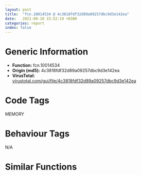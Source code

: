 ```yaml
---
layout: post
title:  "fcn.10014534 @ 4c3818fdf32d89a09257dbc9d3e142ea"
date:   2021-09-10 15:52:19 +0300
categories: report
index: false
---
```


# Generic Information
- **Function:** fcn.10014534
- **Origin (md5):** 4c3818fdf32d89a09257dbc9d3e142ea
- **VirusTotal:** [virustotal.com/gui/file/4c3818fdf32d89a09257dbc9d3e142ea][virustotal_ref]

# Code Tags
<span class="tag" id="MEMORY">MEMORY</span>


# Behaviour Tags
<span class="bhv-tag" id="na">N/A</span>

# Similar Functions
<script type="text/javascript" src="https://www.gstatic.com/charts/loader.js"></script>
<script type="text/javascript">

    google.charts.load('current', {'packages':['corechart']});
    google.charts.setOnLoadCallback(drawChart);

    function drawChart() {
    var data = new google.visualization.DataTable();
        data.addColumn('number', 'X');
        data.addColumn('number', 'Y');
        data.addColumn({type: 'string', role: 'tooltip', 'p': {'html': true}});
        data.addColumn({'type': 'string', 'role': 'style'});
        
        data.addRows([
    [-208.91749572753906, -308.30718994140625, '<b><a href="/report/fcn.10014534@4c3818fdf32d89a09257dbc9d3e142ea">fcn.10014534</a><br>@4c3818fdf32d89a09257dbc9d3e142ea</b><br>push 0x10<br>push 0x100308c8<br>call fcn.1001584c<br>mov ebx, dword[ebp+8]<br>test ebx, ebx<br>jne 0x10014555<br>push dword[ebp+0xc]<br>call fcn.10014817<br>pop ecx<br>jmp 0x10014721<br>mov esi, dword[ebp+0xc]<br>test esi, esi<br>jne 0x10014568<br>push ebx<br>call fcn.1001427a<br>pop ecx<br>jmp 0x1001471f<br>cmp dword[0x1004feb8], 3<br>jne 0x10014708<br>xor edi, edi<br>mov dword[ebp-0x1c], edi<br>cmp esi, 0xffffffe0<br>ja 0x1001470d<br>push 4<br>call fcn.1001c69e<br>pop ecx<br>mov dword[ebp-4], edi<br>push ebx<br>call fcn.1001c717<br>pop ecx<br>mov dword[ebp-0x20], eax<br>cmp eax, edi<br>je 0x1001463e<br>cmp esi, dword[0x1004fea8]<br>ja 0x100145f1<br>push esi<br>push ebx<br>push eax<br>call fcn.1001cc0c<br>add esp, 0xc<br>test eax, eax<br>je 0x100145bc<br>mov dword[ebp-0x1c], ebx<br>jmp 0x100145f1<br>push esi<br>call fcn.1001ceeb<br>pop ecx<br>mov dword[ebp-0x1c], eax<br>cmp eax, edi<br>je 0x100145f1<br>mov eax, dword[ebx-4]<br>dec eax<br>cmp eax, esi<br>jb 0x100145d4<br>mov eax, esi<br>push eax<br>push ebx<br>push dword[ebp-0x1c]<br>call fcn.100183f0<br>push ebx<br>call fcn.1001c717<br>mov dword[ebp-0x20], eax<br>push ebx<br>push eax<br>call fcn.1001c742<br>add esp, 0x18<br>cmp dword[ebp-0x1c], edi<br>jne 0x1001463e<br>cmp esi, edi<br>jne 0x10014600<br>xor esi, esi<br>inc esi<br>mov dword[ebp+0xc], esi<br>add esi, 0xf<br>and esi, 0xfffffff0<br>mov dword[ebp+0xc], esi<br>push esi<br>push edi<br>push dword[0x10036480]<br>call dword[sym.imp.KERNEL32.dll_HeapAlloc]<br>mov dword[ebp-0x1c], eax<br>cmp eax, edi<br>je 0x1001463e<br>mov eax, dword[ebx-4]<br>dec eax<br>cmp eax, esi<br>jb 0x10014628<br>mov eax, esi<br>push eax<br>push ebx<br>push dword[ebp-0x1c]<br>call fcn.100183f0<br>push ebx<br>push dword[ebp-0x20]<br>call fcn.1001c742<br>add esp, 0x14<br>mov dword[ebp-4], 0xfffffffe<br>call fcn.10014678<br>cmp dword[ebp-0x20], 0<br>jne 0x10014681<br>test esi, esi<br>jne 0x10014655<br>inc esi<br>add esi, 0xf<br>and esi, 0xfffffff0<br>mov dword[ebp+0xc], esi<br>push esi<br>push ebx<br>push 0<br>push dword[0x10036480]<br>call dword[sym.imp.KERNEL32.dll_HeapReAlloc]<br>mov edi, eax<br>jmp 0x10014684<br>mov edi, dword[ebp-0x1c]<br>test edi, edi<br>jne 0x1001474b<br>cmp dword[0x100365e0], edi<br>je 0x100146c0<br>push esi<br>call fcn.100197ff<br>pop ecx<br>test eax, eax<br>jne 0x10014575<br>call fcn.10017b9f<br>cmp dword[ebp-0x20], edi<br>jne 0x10014719<br>mov esi, eax<br>call dword[sym.imp.KERNEL32.dll_GetLastError]<br>push eax<br>call fcn.10017b64<br>pop ecx<br>mov dword[esi], eax<br>jmp 0x1001471f<br>test edi, edi<br>jne 0x1001474b<br>call fcn.10017b9f<br>cmp dword[ebp-0x20], edi<br>je 0x1001473a<br>mov dword[eax], 0xc<br>jmp 0x1001474b<br>test esi, esi<br>jne 0x100146df<br>inc esi<br>push esi<br>push ebx<br>push 0<br>push dword[0x10036480]<br>call dword[sym.imp.KERNEL32.dll_HeapReAlloc]<br>mov edi, eax<br>test edi, edi<br>jne 0x1001474b<br>cmp dword[0x100365e0], eax<br>je 0x10014731<br>push esi<br>call fcn.100197ff<br>pop ecx<br>test eax, eax<br>je 0x10014727<br>cmp esi, 0xffffffe0<br>jbe 0x100146da<br>push esi<br>call fcn.100197ff<br>pop ecx<br>call fcn.10017b9f<br>mov dword[eax], 0xc<br>xor eax, eax<br>call fcn.10015891<br>ret <br>call fcn.10017b9f<br>jmp 0x100146ad<br>test edi, edi<br>jne 0x1001474b<br>call fcn.10017b9f<br>mov esi, eax<br>call dword[sym.imp.KERNEL32.dll_GetLastError]<br>push eax<br>call fcn.10017b64<br>mov dword[esi], eax<br>pop ecx<br>mov eax, edi<br>jmp 0x10014721<br><eoc> ', 'point { fill-color: #e0440e; }'],
[-184.19863891601562, 311.52886962890625, '<b><a href="/report/fcn.00438bac@9964b63070116cfb2469e51850178af1">fcn.00438bac</a><br>@9964b63070116cfb2469e51850178af1</b><br>push 0x10<br>push 0x444dd0<br>call fcn.0042de50<br>mov ebx, dword[ebp+8]<br>test ebx, ebx<br>jne 0x438bcd<br>push dword[ebp+0xc]<br>call fcn.00429051<br>pop ecx<br>jmp 0x438d99<br>mov esi, dword[ebp+0xc]<br>test esi, esi<br>jne 0x438be0<br>push ebx<br>call fcn.0042911b<br>pop ecx<br>jmp 0x438d97<br>cmp dword[0x44a668], 3<br>jne 0x438d80<br>xor edi, edi<br>mov dword[ebp-0x1c], edi<br>cmp esi, 0xffffffe0<br>ja 0x438d85<br>push 4<br>call fcn.0042e9dd<br>pop ecx<br>mov dword[ebp-4], edi<br>push ebx<br>call fcn.00433318<br>pop ecx<br>mov dword[ebp-0x20], eax<br>cmp eax, edi<br>je 0x438cb6<br>cmp esi, dword[0x44a658]<br>ja 0x438c69<br>push esi<br>push ebx<br>push eax<br>call fcn.00433816<br>add esp, 0xc<br>test eax, eax<br>je 0x438c34<br>mov dword[ebp-0x1c], ebx<br>jmp 0x438c69<br>push esi<br>call fcn.00433af7<br>pop ecx<br>mov dword[ebp-0x1c], eax<br>cmp eax, edi<br>je 0x438c69<br>mov eax, dword[ebx-4]<br>dec eax<br>cmp eax, esi<br>jb 0x438c4c<br>mov eax, esi<br>push eax<br>push ebx<br>push dword[ebp-0x1c]<br>call fcn.0042cea0<br>push ebx<br>call fcn.00433318<br>mov dword[ebp-0x20], eax<br>push ebx<br>push eax<br>call fcn.00433348<br>add esp, 0x18<br>cmp dword[ebp-0x1c], edi<br>jne 0x438cb6<br>cmp esi, edi<br>jne 0x438c78<br>xor esi, esi<br>inc esi<br>mov dword[ebp+0xc], esi<br>add esi, 0xf<br>and esi, 0xfffffff0<br>mov dword[ebp+0xc], esi<br>push esi<br>push edi<br>push dword[0x44a2b4]<br>call dword[sym.imp.KERNEL32.dll_HeapAlloc]<br>mov dword[ebp-0x1c], eax<br>cmp eax, edi<br>je 0x438cb6<br>mov eax, dword[ebx-4]<br>dec eax<br>cmp eax, esi<br>jb 0x438ca0<br>mov eax, esi<br>push eax<br>push ebx<br>push dword[ebp-0x1c]<br>call fcn.0042cea0<br>push ebx<br>push dword[ebp-0x20]<br>call fcn.00433348<br>add esp, 0x14<br>mov dword[ebp-4], 0xfffffffe<br>call fcn.00438cf0<br>cmp dword[ebp-0x20], 0<br>jne 0x438cf9<br>test esi, esi<br>jne 0x438ccd<br>inc esi<br>add esi, 0xf<br>and esi, 0xfffffff0<br>mov dword[ebp+0xc], esi<br>push esi<br>push ebx<br>push 0<br>push dword[0x44a2b4]<br>call dword[sym.imp.KERNEL32.dll_HeapReAlloc]<br>mov edi, eax<br>jmp 0x438cfc<br>mov edi, dword[ebp-0x1c]<br>test edi, edi<br>jne 0x438dc3<br>cmp dword[0x44a2cc], edi<br>je 0x438d38<br>push esi<br>call fcn.0042da27<br>pop ecx<br>test eax, eax<br>jne 0x438bed<br>call fcn.0042c32b<br>cmp dword[ebp-0x20], edi<br>jne 0x438d91<br>mov esi, eax<br>call dword[sym.imp.KERNEL32.dll_GetLastError]<br>push eax<br>call fcn.0042c2e9<br>pop ecx<br>mov dword[esi], eax<br>jmp 0x438d97<br>test edi, edi<br>jne 0x438dc3<br>call fcn.0042c32b<br>cmp dword[ebp-0x20], edi<br>je 0x438db2<br>mov dword[eax], 0xc<br>jmp 0x438dc3<br>test esi, esi<br>jne 0x438d57<br>inc esi<br>push esi<br>push ebx<br>push 0<br>push dword[0x44a2b4]<br>call dword[sym.imp.KERNEL32.dll_HeapReAlloc]<br>mov edi, eax<br>test edi, edi<br>jne 0x438dc3<br>cmp dword[0x44a2cc], eax<br>je 0x438da9<br>push esi<br>call fcn.0042da27<br>pop ecx<br>test eax, eax<br>je 0x438d9f<br>cmp esi, 0xffffffe0<br>jbe 0x438d52<br>push esi<br>call fcn.0042da27<br>pop ecx<br>call fcn.0042c32b<br>mov dword[eax], 0xc<br>xor eax, eax<br>call fcn.0042de95<br>ret <br>call fcn.0042c32b<br>jmp 0x438d25<br>test edi, edi<br>jne 0x438dc3<br>call fcn.0042c32b<br>mov esi, eax<br>call dword[sym.imp.KERNEL32.dll_GetLastError]<br>push eax<br>call fcn.0042c2e9<br>mov dword[esi], eax<br>pop ecx<br>mov eax, edi<br>jmp 0x438d99<br><eoc> ', 'null'],
[506.07806396484375, -515.1412353515625, '<b><a href="/report/fcn.459cc08f@284c9c9722cef7520dddfe58806fd72f">fcn.459cc08f</a><br>@284c9c9722cef7520dddfe58806fd72f</b><br>push 0x10<br>push 0x45a52f78<br>call fcn.459beb3c<br>mov ebx, dword[ebp+8]<br>test ebx, ebx<br>jne 0x459cc0b0<br>push dword[ebp+0xc]<br>call fcn.459be86c<br>pop ecx<br>jmp 0x459cc27c<br>mov esi, dword[ebp+0xc]<br>test esi, esi<br>jne 0x459cc0c3<br>push ebx<br>call fcn.459be31d<br>pop ecx<br>jmp 0x459cc27a<br>cmp dword[0x45a6fa50], 3<br>jne 0x459cc263<br>xor edi, edi<br>mov dword[ebp-0x1c], edi<br>cmp esi, 0xffffffe0<br>ja 0x459cc268<br>push 4<br>call fcn.459c2e6e<br>pop ecx<br>mov dword[ebp-4], edi<br>push ebx<br>call fcn.459c2f8a<br>pop ecx<br>mov dword[ebp-0x20], eax<br>cmp eax, edi<br>je 0x459cc199<br>cmp esi, dword[0x45a6fa40]<br>ja 0x459cc14c<br>push esi<br>push ebx<br>push eax<br>call fcn.459c347f<br>add esp, 0xc<br>test eax, eax<br>je 0x459cc117<br>mov dword[ebp-0x1c], ebx<br>jmp 0x459cc14c<br>push esi<br>call fcn.459c3bb5<br>pop ecx<br>mov dword[ebp-0x1c], eax<br>cmp eax, edi<br>je 0x459cc14c<br>mov eax, dword[ebx-4]<br>dec eax<br>cmp eax, esi<br>jb 0x459cc12f<br>mov eax, esi<br>push eax<br>push ebx<br>push dword[ebp-0x1c]<br>call fcn.459bdbb0<br>push ebx<br>call fcn.459c2f8a<br>mov dword[ebp-0x20], eax<br>push ebx<br>push eax<br>call fcn.459c2fb5<br>add esp, 0x18<br>cmp dword[ebp-0x1c], edi<br>jne 0x459cc199<br>cmp esi, edi<br>jne 0x459cc15b<br>xor esi, esi<br>inc esi<br>mov dword[ebp+0xc], esi<br>add esi, 0xf<br>and esi, 0xfffffff0<br>mov dword[ebp+0xc], esi<br>push esi<br>push edi<br>push dword[0x45a6f6b4]<br>call dword[sym.imp.KERNEL32.dll_HeapAlloc]<br>mov dword[ebp-0x1c], eax<br>cmp eax, edi<br>je 0x459cc199<br>mov eax, dword[ebx-4]<br>dec eax<br>cmp eax, esi<br>jb 0x459cc183<br>mov eax, esi<br>push eax<br>push ebx<br>push dword[ebp-0x1c]<br>call fcn.459bdbb0<br>push ebx<br>push dword[ebp-0x20]<br>call fcn.459c2fb5<br>add esp, 0x14<br>mov dword[ebp-4], 0xfffffffe<br>call fcn.459cc1d3<br>cmp dword[ebp-0x20], 0<br>jne 0x459cc1dc<br>test esi, esi<br>jne 0x459cc1b0<br>inc esi<br>add esi, 0xf<br>and esi, 0xfffffff0<br>mov dword[ebp+0xc], esi<br>push esi<br>push ebx<br>push 0<br>push dword[0x45a6f6b4]<br>call dword[sym.imp.KERNEL32.dll_HeapReAlloc]<br>mov edi, eax<br>jmp 0x459cc1df<br>mov edi, dword[ebp-0x1c]<br>test edi, edi<br>jne 0x459cc2a6<br>cmp dword[0x45a6f84c], edi<br>je 0x459cc21b<br>push esi<br>call fcn.459be980<br>pop ecx<br>test eax, eax<br>jne 0x459cc0d0<br>call fcn.459c2c12<br>cmp dword[ebp-0x20], edi<br>jne 0x459cc274<br>mov esi, eax<br>call dword[sym.imp.KERNEL32.dll_GetLastError]<br>push eax<br>call main<br>pop ecx<br>mov dword[esi], eax<br>jmp 0x459cc27a<br>test edi, edi<br>jne 0x459cc2a6<br>call fcn.459c2c12<br>cmp dword[ebp-0x20], edi<br>je 0x459cc295<br>mov dword[eax], 0xc<br>jmp 0x459cc2a6<br>test esi, esi<br>jne 0x459cc23a<br>inc esi<br>push esi<br>push ebx<br>push 0<br>push dword[0x45a6f6b4]<br>call dword[sym.imp.KERNEL32.dll_HeapReAlloc]<br>mov edi, eax<br>test edi, edi<br>jne 0x459cc2a6<br>cmp dword[0x45a6f84c], eax<br>je 0x459cc28c<br>push esi<br>call fcn.459be980<br>pop ecx<br>test eax, eax<br>je 0x459cc282<br>cmp esi, 0xffffffe0<br>jbe 0x459cc235<br>push esi<br>call fcn.459be980<br>pop ecx<br>call fcn.459c2c12<br>mov dword[eax], 0xc<br>xor eax, eax<br>call fcn.459beb81<br>ret <br>call fcn.459c2c12<br>jmp 0x459cc208<br>test edi, edi<br>jne 0x459cc2a6<br>call fcn.459c2c12<br>mov esi, eax<br>call dword[sym.imp.KERNEL32.dll_GetLastError]<br>push eax<br>call main<br>mov dword[esi], eax<br>pop ecx<br>mov eax, edi<br>jmp 0x459cc27c<br><eoc> ', 'null'],
[422.80377197265625, -118.70158386230469, '<b><a href="/report/fcn.004072f9@eb7f7fa38880dd66bab8caf5987e5b1a">fcn.004072f9</a><br>@eb7f7fa38880dd66bab8caf5987e5b1a</b><br>push 0x10<br>push 0x421398<br>call fcn.00401e90<br>mov ebx, dword[ebp+8]<br>test ebx, ebx<br>jne 0x40731a<br>push dword[ebp+0xc]<br>call fcn.0040431a<br>pop ecx<br>jmp 0x4074e6<br>mov esi, dword[ebp+0xc]<br>test esi, esi<br>jne 0x40732d<br>push ebx<br>call fcn.0040454e<br>pop ecx<br>jmp 0x4074e4<br>cmp dword[0x4b27bc], 3<br>jne 0x4074cd<br>xor edi, edi<br>mov dword[ebp-0x1c], edi<br>cmp esi, 0xffffffe0<br>ja 0x4074d2<br>push 4<br>call fcn.0040498a<br>pop ecx<br>mov dword[ebp-4], edi<br>push ebx<br>call fcn.00406575<br>pop ecx<br>mov dword[ebp-0x20], eax<br>cmp eax, edi<br>je 0x407403<br>cmp esi, dword[0x4b27a8]<br>ja 0x4073b6<br>push esi<br>push ebx<br>push eax<br>call fcn.00406a73<br>add esp, 0xc<br>test eax, eax<br>je 0x407381<br>mov dword[ebp-0x1c], ebx<br>jmp 0x4073b6<br>push esi<br>call fcn.00406d54<br>pop ecx<br>mov dword[ebp-0x1c], eax<br>cmp eax, edi<br>je 0x4073b6<br>mov eax, dword[ebx-4]<br>dec eax<br>cmp eax, esi<br>jb 0x407399<br>mov eax, esi<br>push eax<br>push ebx<br>push dword[ebp-0x1c]<br>call fcn.00406210<br>push ebx<br>call fcn.00406575<br>mov dword[ebp-0x20], eax<br>push ebx<br>push eax<br>call fcn.004065a5<br>add esp, 0x18<br>cmp dword[ebp-0x1c], edi<br>jne 0x407403<br>cmp esi, edi<br>jne 0x4073c5<br>xor esi, esi<br>inc esi<br>mov dword[ebp+0xc], esi<br>add esi, 0xf<br>and esi, 0xfffffff0<br>mov dword[ebp+0xc], esi<br>push esi<br>push edi<br>push dword[0x4238dc]<br>call dword[sym.imp.KERNEL32.dll_HeapAlloc]<br>mov dword[ebp-0x1c], eax<br>cmp eax, edi<br>je 0x407403<br>mov eax, dword[ebx-4]<br>dec eax<br>cmp eax, esi<br>jb 0x4073ed<br>mov eax, esi<br>push eax<br>push ebx<br>push dword[ebp-0x1c]<br>call fcn.00406210<br>push ebx<br>push dword[ebp-0x20]<br>call fcn.004065a5<br>add esp, 0x14<br>mov dword[ebp-4], 0xfffffffe<br>call fcn.0040743d<br>cmp dword[ebp-0x20], 0<br>jne 0x407446<br>test esi, esi<br>jne 0x40741a<br>inc esi<br>add esi, 0xf<br>and esi, 0xfffffff0<br>mov dword[ebp+0xc], esi<br>push esi<br>push ebx<br>push 0<br>push dword[0x4238dc]<br>call dword[sym.imp.KERNEL32.dll_HeapReAlloc]<br>mov edi, eax<br>jmp 0x407449<br>mov edi, dword[ebp-0x1c]<br>test edi, edi<br>jne 0x407510<br>cmp dword[0x423ac8], edi<br>je 0x407485<br>push esi<br>call fcn.004043f3<br>pop ecx<br>test eax, eax<br>jne 0x40733a<br>call fcn.00401e44<br>cmp dword[ebp-0x20], edi<br>jne 0x4074de<br>mov esi, eax<br>call dword[sym.imp.KERNEL32.dll_GetLastError]<br>push eax<br>call fcn.00401e02<br>pop ecx<br>mov dword[esi], eax<br>jmp 0x4074e4<br>test edi, edi<br>jne 0x407510<br>call fcn.00401e44<br>cmp dword[ebp-0x20], edi<br>je 0x4074ff<br>mov dword[eax], 0xc<br>jmp 0x407510<br>test esi, esi<br>jne 0x4074a4<br>inc esi<br>push esi<br>push ebx<br>push 0<br>push dword[0x4238dc]<br>call dword[sym.imp.KERNEL32.dll_HeapReAlloc]<br>mov edi, eax<br>test edi, edi<br>jne 0x407510<br>cmp dword[0x423ac8], eax<br>je 0x4074f6<br>push esi<br>call fcn.004043f3<br>pop ecx<br>test eax, eax<br>je 0x4074ec<br>cmp esi, 0xffffffe0<br>jbe 0x40749f<br>push esi<br>call fcn.004043f3<br>pop ecx<br>call fcn.00401e44<br>mov dword[eax], 0xc<br>xor eax, eax<br>call fcn.00401ed5<br>ret <br>call fcn.00401e44<br>jmp 0x407472<br>test edi, edi<br>jne 0x407510<br>call fcn.00401e44<br>mov esi, eax<br>call dword[sym.imp.KERNEL32.dll_GetLastError]<br>push eax<br>call fcn.00401e02<br>mov dword[esi], eax<br>pop ecx<br>mov eax, edi<br>jmp 0x4074e6<br><eoc> ', 'null'],
[188.3682403564453, -7.777291774749756, '<b><a href="/report/fcn.0040c296@de21a548b66aa6c0b17491b6a31e14fa">fcn.0040c296</a><br>@de21a548b66aa6c0b17491b6a31e14fa</b><br>push 0x10<br>push 0x446e08<br>call fcn.0040fac8<br>mov ebx, dword[ebp+8]<br>test ebx, ebx<br>jne 0x40c2b7<br>push dword[ebp+0xc]<br>call fcn.00414240<br>pop ecx<br>jmp 0x40c483<br>mov esi, dword[ebp+0xc]<br>test esi, esi<br>jne 0x40c2ca<br>push ebx<br>call fcn.0040c0ab<br>pop ecx<br>jmp 0x40c481<br>cmp dword[0x44a55c], 3<br>jne 0x40c46a<br>xor edi, edi<br>mov dword[ebp-0x1c], edi<br>cmp esi, 0xffffffe0<br>ja 0x40c46f<br>push 4<br>call fcn.004145c0<br>pop ecx<br>mov dword[ebp-4], edi<br>push ebx<br>call fcn.004146dc<br>pop ecx<br>mov dword[ebp-0x20], eax<br>cmp eax, edi<br>je 0x40c3a0<br>cmp esi, dword[0x44a54c]<br>ja 0x40c353<br>push esi<br>push ebx<br>push eax<br>call fcn.00414bd1<br>add esp, 0xc<br>test eax, eax<br>je 0x40c31e<br>mov dword[ebp-0x1c], ebx<br>jmp 0x40c353<br>push esi<br>call fcn.00415307<br>pop ecx<br>mov dword[ebp-0x1c], eax<br>cmp eax, edi<br>je 0x40c353<br>mov eax, dword[ebx-4]<br>dec eax<br>cmp eax, esi<br>jb 0x40c336<br>mov eax, esi<br>push eax<br>push ebx<br>push dword[ebp-0x1c]<br>call fcn.0040f4b0<br>push ebx<br>call fcn.004146dc<br>mov dword[ebp-0x20], eax<br>push ebx<br>push eax<br>call fcn.00414707<br>add esp, 0x18<br>cmp dword[ebp-0x1c], edi<br>jne 0x40c3a0<br>cmp esi, edi<br>jne 0x40c362<br>xor esi, esi<br>inc esi<br>mov dword[ebp+0xc], esi<br>add esi, 0xf<br>and esi, 0xfffffff0<br>mov dword[ebp+0xc], esi<br>push esi<br>push edi<br>push dword[0x449c70]<br>call dword[sym.imp.KERNEL32.dll_HeapAlloc]<br>mov dword[ebp-0x1c], eax<br>cmp eax, edi<br>je 0x40c3a0<br>mov eax, dword[ebx-4]<br>dec eax<br>cmp eax, esi<br>jb 0x40c38a<br>mov eax, esi<br>push eax<br>push ebx<br>push dword[ebp-0x1c]<br>call fcn.0040f4b0<br>push ebx<br>push dword[ebp-0x20]<br>call fcn.00414707<br>add esp, 0x14<br>mov dword[ebp-4], 0xfffffffe<br>call fcn.0040c3da<br>cmp dword[ebp-0x20], 0<br>jne 0x40c3e3<br>test esi, esi<br>jne 0x40c3b7<br>inc esi<br>add esi, 0xf<br>and esi, 0xfffffff0<br>mov dword[ebp+0xc], esi<br>push esi<br>push ebx<br>push 0<br>push dword[0x449c70]<br>call dword[sym.imp.KERNEL32.dll_HeapReAlloc]<br>mov edi, eax<br>jmp 0x40c3e6<br>mov edi, dword[ebp-0x1c]<br>test edi, edi<br>jne 0x40c4ad<br>cmp dword[0x449dd0], edi<br>je 0x40c422<br>push esi<br>call fcn.0041563b<br>pop ecx<br>test eax, eax<br>jne 0x40c2d7<br>call fcn.00410c8f<br>cmp dword[ebp-0x20], edi<br>jne 0x40c47b<br>mov esi, eax<br>call dword[sym.imp.KERNEL32.dll_GetLastError]<br>push eax<br>call fcn.00410c54<br>pop ecx<br>mov dword[esi], eax<br>jmp 0x40c481<br>test edi, edi<br>jne 0x40c4ad<br>call fcn.00410c8f<br>cmp dword[ebp-0x20], edi<br>je 0x40c49c<br>mov dword[eax], 0xc<br>jmp 0x40c4ad<br>test esi, esi<br>jne 0x40c441<br>inc esi<br>push esi<br>push ebx<br>push 0<br>push dword[0x449c70]<br>call dword[sym.imp.KERNEL32.dll_HeapReAlloc]<br>mov edi, eax<br>test edi, edi<br>jne 0x40c4ad<br>cmp dword[0x449dd0], eax<br>je 0x40c493<br>push esi<br>call fcn.0041563b<br>pop ecx<br>test eax, eax<br>je 0x40c489<br>cmp esi, 0xffffffe0<br>jbe 0x40c43c<br>push esi<br>call fcn.0041563b<br>pop ecx<br>call fcn.00410c8f<br>mov dword[eax], 0xc<br>xor eax, eax<br>call fcn.0040fb0d<br>ret <br>call fcn.00410c8f<br>jmp 0x40c40f<br>test edi, edi<br>jne 0x40c4ad<br>call fcn.00410c8f<br>mov esi, eax<br>call dword[sym.imp.KERNEL32.dll_GetLastError]<br>push eax<br>call fcn.00410c54<br>mov dword[esi], eax<br>pop ecx<br>mov eax, edi<br>jmp 0x40c483<br><eoc> ', 'null'],
[47.66445541381836, 430.33746337890625, '<b><a href="/report/fcn.00573324@c60344b51fa39a329b92557d24ff7670">fcn.00573324</a><br>@c60344b51fa39a329b92557d24ff7670</b><br>push 0x10<br>push 0x5e9160<br>call fcn.0057a7dc<br>mov ebx, dword[ebp+8]<br>test ebx, ebx<br>jne 0x573345<br>push dword[ebp+0xc]<br>call fcn.005731f2<br>pop ecx<br>jmp 0x573511<br>mov esi, dword[ebp+0xc]<br>test esi, esi<br>jne 0x573358<br>push ebx<br>call fcn.0057250f<br>pop ecx<br>jmp 0x57350f<br>cmp dword[0x611708], 3<br>jne 0x5734f8<br>xor edi, edi<br>mov dword[ebp-0x1c], edi<br>cmp esi, 0xffffffe0<br>ja 0x5734fd<br>push 4<br>call fcn.00580c54<br>pop ecx<br>mov dword[ebp-4], edi<br>push ebx<br>call fcn.00580c87<br>pop ecx<br>mov dword[ebp-0x20], eax<br>cmp eax, edi<br>je 0x57342e<br>cmp esi, dword[0x6116f4]<br>ja 0x5733e1<br>push esi<br>push ebx<br>push eax<br>call fcn.00581185<br>add esp, 0xc<br>test eax, eax<br>je 0x5733ac<br>mov dword[ebp-0x1c], ebx<br>jmp 0x5733e1<br>push esi<br>call fcn.00581466<br>pop ecx<br>mov dword[ebp-0x1c], eax<br>cmp eax, edi<br>je 0x5733e1<br>mov eax, dword[ebx-4]<br>dec eax<br>cmp eax, esi<br>jb 0x5733c4<br>mov eax, esi<br>push eax<br>push ebx<br>push dword[ebp-0x1c]<br>call fcn.0057cd10<br>push ebx<br>call fcn.00580c87<br>mov dword[ebp-0x20], eax<br>push ebx<br>push eax<br>call fcn.00580cb7<br>add esp, 0x18<br>cmp dword[ebp-0x1c], edi<br>jne 0x57342e<br>cmp esi, edi<br>jne 0x5733f0<br>xor esi, esi<br>inc esi<br>mov dword[ebp+0xc], esi<br>add esi, 0xf<br>and esi, 0xfffffff0<br>mov dword[ebp+0xc], esi<br>push esi<br>push edi<br>push dword[0x60fd54]<br>call dword[sym.imp.KERNEL32.dll_HeapAlloc]<br>mov dword[ebp-0x1c], eax<br>cmp eax, edi<br>je 0x57342e<br>mov eax, dword[ebx-4]<br>dec eax<br>cmp eax, esi<br>jb 0x573418<br>mov eax, esi<br>push eax<br>push ebx<br>push dword[ebp-0x1c]<br>call fcn.0057cd10<br>push ebx<br>push dword[ebp-0x20]<br>call fcn.00580cb7<br>add esp, 0x14<br>mov dword[ebp-4], 0xfffffffe<br>call fcn.00573468<br>cmp dword[ebp-0x20], 0<br>jne 0x573471<br>test esi, esi<br>jne 0x573445<br>inc esi<br>add esi, 0xf<br>and esi, 0xfffffff0<br>mov dword[ebp+0xc], esi<br>push esi<br>push ebx<br>push 0<br>push dword[0x60fd54]<br>call dword[sym.imp.KERNEL32.dll_HeapReAlloc]<br>mov edi, eax<br>jmp 0x573474<br>mov edi, dword[ebp-0x1c]<br>test edi, edi<br>jne 0x57353b<br>cmp dword[0x610220], edi<br>je 0x5734b0<br>push esi<br>call fcn.005836df<br>pop ecx<br>test eax, eax<br>jne 0x573365<br>call fcn.00575c5a<br>cmp dword[ebp-0x20], edi<br>jne 0x573509<br>mov esi, eax<br>call dword[sym.imp.KERNEL32.dll_GetLastError]<br>push eax<br>call fcn.00575c18<br>pop ecx<br>mov dword[esi], eax<br>jmp 0x57350f<br>test edi, edi<br>jne 0x57353b<br>call fcn.00575c5a<br>cmp dword[ebp-0x20], edi<br>je 0x57352a<br>mov dword[eax], 0xc<br>jmp 0x57353b<br>test esi, esi<br>jne 0x5734cf<br>inc esi<br>push esi<br>push ebx<br>push 0<br>push dword[0x60fd54]<br>call dword[sym.imp.KERNEL32.dll_HeapReAlloc]<br>mov edi, eax<br>test edi, edi<br>jne 0x57353b<br>cmp dword[0x610220], eax<br>je 0x573521<br>push esi<br>call fcn.005836df<br>pop ecx<br>test eax, eax<br>je 0x573517<br>cmp esi, 0xffffffe0<br>jbe 0x5734ca<br>push esi<br>call fcn.005836df<br>pop ecx<br>call fcn.00575c5a<br>mov dword[eax], 0xc<br>xor eax, eax<br>call fcn.0057a821<br>ret <br>call fcn.00575c5a<br>jmp 0x57349d<br>test edi, edi<br>jne 0x57353b<br>call fcn.00575c5a<br>mov esi, eax<br>call dword[sym.imp.KERNEL32.dll_GetLastError]<br>push eax<br>call fcn.00575c18<br>mov dword[esi], eax<br>pop ecx<br>mov eax, edi<br>jmp 0x573511<br><eoc> ', 'null'],
[6.421799182891846, -158.65708923339844, '<b><a href="/report/fcn.00435205@7b00dd8f2abf54a73bfb09681334ff78">fcn.00435205</a><br>@7b00dd8f2abf54a73bfb09681334ff78</b><br>push 0x10<br>push 0x461d08<br>call fcn.0043968c<br>mov ebx, dword[ebp+8]<br>test ebx, ebx<br>jne 0x435226<br>push dword[ebp+0xc]<br>call fcn.00434f57<br>pop ecx<br>jmp 0x4353f2<br>mov esi, dword[ebp+0xc]<br>test esi, esi<br>jne 0x435239<br>push ebx<br>call fcn.0043501a<br>pop ecx<br>jmp 0x4353f0<br>cmp dword[0x46c694], 3<br>jne 0x4353d9<br>xor edi, edi<br>mov dword[ebp-0x1c], edi<br>cmp esi, 0xffffffe0<br>ja 0x4353de<br>push 4<br>call fcn.0043acee<br>pop ecx<br>mov dword[ebp-4], edi<br>push ebx<br>call fcn.0043ad67<br>pop ecx<br>mov dword[ebp-0x20], eax<br>cmp eax, edi<br>je 0x43530f<br>cmp esi, dword[0x46c6a0]<br>ja 0x4352c2<br>push esi<br>push ebx<br>push eax<br>call fcn.0043b25c<br>add esp, 0xc<br>test eax, eax<br>je 0x43528d<br>mov dword[ebp-0x1c], ebx<br>jmp 0x4352c2<br>push esi<br>call fcn.0043b53b<br>pop ecx<br>mov dword[ebp-0x1c], eax<br>cmp eax, edi<br>je 0x4352c2<br>mov eax, dword[ebx-4]<br>dec eax<br>cmp eax, esi<br>jb 0x4352a5<br>mov eax, esi<br>push eax<br>push ebx<br>push dword[ebp-0x1c]<br>call fcn.0043bae0<br>push ebx<br>call fcn.0043ad67<br>mov dword[ebp-0x20], eax<br>push ebx<br>push eax<br>call fcn.0043ad92<br>add esp, 0x18<br>cmp dword[ebp-0x1c], edi<br>jne 0x43530f<br>cmp esi, edi<br>jne 0x4352d1<br>xor esi, esi<br>inc esi<br>mov dword[ebp+0xc], esi<br>add esi, 0xf<br>and esi, 0xfffffff0<br>mov dword[ebp+0xc], esi<br>push esi<br>push edi<br>push dword[0x46aa8c]<br>call dword[sym.imp.KERNEL32.dll_HeapAlloc]<br>mov dword[ebp-0x1c], eax<br>cmp eax, edi<br>je 0x43530f<br>mov eax, dword[ebx-4]<br>dec eax<br>cmp eax, esi<br>jb 0x4352f9<br>mov eax, esi<br>push eax<br>push ebx<br>push dword[ebp-0x1c]<br>call fcn.0043bae0<br>push ebx<br>push dword[ebp-0x20]<br>call fcn.0043ad92<br>add esp, 0x14<br>mov dword[ebp-4], 0xfffffffe<br>call fcn.00435349<br>cmp dword[ebp-0x20], 0<br>jne 0x435352<br>test esi, esi<br>jne 0x435326<br>inc esi<br>add esi, 0xf<br>and esi, 0xfffffff0<br>mov dword[ebp+0xc], esi<br>push esi<br>push ebx<br>push 0<br>push dword[0x46aa8c]<br>call dword[sym.imp.KERNEL32.dll_HeapReAlloc]<br>mov edi, eax<br>jmp 0x435355<br>mov edi, dword[ebp-0x1c]<br>test edi, edi<br>jne 0x43541c<br>cmp dword[0x46ada8], edi<br>je 0x435391<br>push esi<br>call fcn.0043bab6<br>pop ecx<br>test eax, eax<br>jne 0x435246<br>call fcn.00439356<br>cmp dword[ebp-0x20], edi<br>jne 0x4353ea<br>mov esi, eax<br>call dword[sym.imp.KERNEL32.dll_GetLastError]<br>push eax<br>call fcn.0043931b<br>pop ecx<br>mov dword[esi], eax<br>jmp 0x4353f0<br>test edi, edi<br>jne 0x43541c<br>call fcn.00439356<br>cmp dword[ebp-0x20], edi<br>je 0x43540b<br>mov dword[eax], 0xc<br>jmp 0x43541c<br>test esi, esi<br>jne 0x4353b0<br>inc esi<br>push esi<br>push ebx<br>push 0<br>push dword[0x46aa8c]<br>call dword[sym.imp.KERNEL32.dll_HeapReAlloc]<br>mov edi, eax<br>test edi, edi<br>jne 0x43541c<br>cmp dword[0x46ada8], eax<br>je 0x435402<br>push esi<br>call fcn.0043bab6<br>pop ecx<br>test eax, eax<br>je 0x4353f8<br>cmp esi, 0xffffffe0<br>jbe 0x4353ab<br>push esi<br>call fcn.0043bab6<br>pop ecx<br>call fcn.00439356<br>mov dword[eax], 0xc<br>xor eax, eax<br>call fcn.004396d1<br>ret <br>call fcn.00439356<br>jmp 0x43537e<br>test edi, edi<br>jne 0x43541c<br>call fcn.00439356<br>mov esi, eax<br>call dword[sym.imp.KERNEL32.dll_GetLastError]<br>push eax<br>call fcn.0043931b<br>mov dword[esi], eax<br>pop ecx<br>mov eax, edi<br>jmp 0x4353f2<br><eoc> ', 'null'],
[-403.0917053222656, -135.42193603515625, '<b><a href="/report/fcn.0047a0d9@289859175c221b107317af7727d26c17">fcn.0047a0d9</a><br>@289859175c221b107317af7727d26c17</b><br>push 0x10<br>push 0x4b4410<br>call fcn.0047e1f4<br>mov ebx, dword[ebp+8]<br>test ebx, ebx<br>jne 0x47a0fa<br>push dword[ebp+0xc]<br>call fcn.004778d0<br>pop ecx<br>jmp 0x47a2c6<br>mov esi, dword[ebp+0xc]<br>test esi, esi<br>jne 0x47a10d<br>push ebx<br>call fcn.0047799a<br>pop ecx<br>jmp 0x47a2c4<br>cmp dword[0x4d2d94], 3<br>jne 0x47a2ad<br>xor edi, edi<br>mov dword[ebp-0x1c], edi<br>cmp esi, 0xffffffe0<br>ja 0x47a2b2<br>push 4<br>call fcn.00483825<br>pop ecx<br>mov dword[ebp-4], edi<br>push ebx<br>call fcn.00483deb<br>pop ecx<br>mov dword[ebp-0x20], eax<br>cmp eax, edi<br>je 0x47a1e3<br>cmp esi, dword[0x4d2d7c]<br>ja 0x47a196<br>push esi<br>push ebx<br>push eax<br>call fcn.004842e9<br>add esp, 0xc<br>test eax, eax<br>je 0x47a161<br>mov dword[ebp-0x1c], ebx<br>jmp 0x47a196<br>push esi<br>call fcn.004845ca<br>pop ecx<br>mov dword[ebp-0x1c], eax<br>cmp eax, edi<br>je 0x47a196<br>mov eax, dword[ebx-4]<br>dec eax<br>cmp eax, esi<br>jb 0x47a179<br>mov eax, esi<br>push eax<br>push ebx<br>push dword[ebp-0x1c]<br>call fcn.00479600<br>push ebx<br>call fcn.00483deb<br>mov dword[ebp-0x20], eax<br>push ebx<br>push eax<br>call fcn.00483e1b<br>add esp, 0x18<br>cmp dword[ebp-0x1c], edi<br>jne 0x47a1e3<br>cmp esi, edi<br>jne 0x47a1a5<br>xor esi, esi<br>inc esi<br>mov dword[ebp+0xc], esi<br>add esi, 0xf<br>and esi, 0xfffffff0<br>mov dword[ebp+0xc], esi<br>push esi<br>push edi<br>push dword[0x4d2864]<br>call dword[sym.imp.KERNEL32.dll_HeapAlloc]<br>mov dword[ebp-0x1c], eax<br>cmp eax, edi<br>je 0x47a1e3<br>mov eax, dword[ebx-4]<br>dec eax<br>cmp eax, esi<br>jb 0x47a1cd<br>mov eax, esi<br>push eax<br>push ebx<br>push dword[ebp-0x1c]<br>call fcn.00479600<br>push ebx<br>push dword[ebp-0x20]<br>call fcn.00483e1b<br>add esp, 0x14<br>mov dword[ebp-4], 0xfffffffe<br>call fcn.0047a21d<br>cmp dword[ebp-0x20], 0<br>jne 0x47a226<br>test esi, esi<br>jne 0x47a1fa<br>inc esi<br>add esi, 0xf<br>and esi, 0xfffffff0<br>mov dword[ebp+0xc], esi<br>push esi<br>push ebx<br>push 0<br>push dword[0x4d2864]<br>call dword[sym.imp.KERNEL32.dll_HeapReAlloc]<br>mov edi, eax<br>jmp 0x47a229<br>mov edi, dword[ebp-0x1c]<br>test edi, edi<br>jne 0x47a2f0<br>cmp dword[0x4d2a2c], edi<br>je 0x47a265<br>push esi<br>call fcn.0047dffd<br>pop ecx<br>test eax, eax<br>jne 0x47a11a<br>call fcn.0047beaf<br>cmp dword[ebp-0x20], edi<br>jne 0x47a2be<br>mov esi, eax<br>call dword[sym.imp.KERNEL32.dll_GetLastError]<br>push eax<br>call fcn.0047be6d<br>pop ecx<br>mov dword[esi], eax<br>jmp 0x47a2c4<br>test edi, edi<br>jne 0x47a2f0<br>call fcn.0047beaf<br>cmp dword[ebp-0x20], edi<br>je 0x47a2df<br>mov dword[eax], 0xc<br>jmp 0x47a2f0<br>test esi, esi<br>jne 0x47a284<br>inc esi<br>push esi<br>push ebx<br>push 0<br>push dword[0x4d2864]<br>call dword[sym.imp.KERNEL32.dll_HeapReAlloc]<br>mov edi, eax<br>test edi, edi<br>jne 0x47a2f0<br>cmp dword[0x4d2a2c], eax<br>je 0x47a2d6<br>push esi<br>call fcn.0047dffd<br>pop ecx<br>test eax, eax<br>je 0x47a2cc<br>cmp esi, 0xffffffe0<br>jbe 0x47a27f<br>push esi<br>call fcn.0047dffd<br>pop ecx<br>call fcn.0047beaf<br>mov dword[eax], 0xc<br>xor eax, eax<br>call fcn.0047e239<br>ret <br>call fcn.0047beaf<br>jmp 0x47a252<br>test edi, edi<br>jne 0x47a2f0<br>call fcn.0047beaf<br>mov esi, eax<br>call dword[sym.imp.KERNEL32.dll_GetLastError]<br>push eax<br>call fcn.0047be6d<br>mov dword[esi], eax<br>pop ecx<br>mov eax, edi<br>jmp 0x47a2c6<br><eoc> ', 'null'],
[222.59471130371094, -280.14410400390625, '<b><a href="/report/fcn.0041bd94@6c5b0418e4a4c57d99cda47d2717045d">fcn.0041bd94</a><br>@6c5b0418e4a4c57d99cda47d2717045d</b><br>push 0x10<br>push 0x435720<br>call fcn.004107bc<br>mov ebx, dword[ebp+8]<br>test ebx, ebx<br>jne 0x41bdb5<br>push dword[ebp+0xc]<br>call fcn.00409374<br>pop ecx<br>jmp 0x41bf81<br>mov esi, dword[ebp+0xc]<br>test esi, esi<br>jne 0x41bdc8<br>push ebx<br>call fcn.00409437<br>pop ecx<br>jmp 0x41bf7f<br>cmp dword[0x439d80], 3<br>jne 0x41bf68<br>xor edi, edi<br>mov dword[ebp-0x1c], edi<br>cmp esi, 0xffffffe0<br>ja 0x41bf6d<br>push 4<br>call fcn.00412be9<br>pop ecx<br>mov dword[ebp-4], edi<br>push ebx<br>call fcn.00412c62<br>pop ecx<br>mov dword[ebp-0x20], eax<br>cmp eax, edi<br>je 0x41be9e<br>cmp esi, dword[0x439d8c]<br>ja 0x41be51<br>push esi<br>push ebx<br>push eax<br>call fcn.00413157<br>add esp, 0xc<br>test eax, eax<br>je 0x41be1c<br>mov dword[ebp-0x1c], ebx<br>jmp 0x41be51<br>push esi<br>call fcn.00413436<br>pop ecx<br>mov dword[ebp-0x1c], eax<br>cmp eax, edi<br>je 0x41be51<br>mov eax, dword[ebx-4]<br>dec eax<br>cmp eax, esi<br>jb 0x41be34<br>mov eax, esi<br>push eax<br>push ebx<br>push dword[ebp-0x1c]<br>call fcn.0040c290<br>push ebx<br>call fcn.00412c62<br>mov dword[ebp-0x20], eax<br>push ebx<br>push eax<br>call fcn.00412c8d<br>add esp, 0x18<br>cmp dword[ebp-0x1c], edi<br>jne 0x41be9e<br>cmp esi, edi<br>jne 0x41be60<br>xor esi, esi<br>inc esi<br>mov dword[ebp+0xc], esi<br>add esi, 0xf<br>and esi, 0xfffffff0<br>mov dword[ebp+0xc], esi<br>push esi<br>push edi<br>push dword[0x4395bc]<br>call dword[sym.imp.KERNEL32.dll_HeapAlloc]<br>mov dword[ebp-0x1c], eax<br>cmp eax, edi<br>je 0x41be9e<br>mov eax, dword[ebx-4]<br>dec eax<br>cmp eax, esi<br>jb 0x41be88<br>mov eax, esi<br>push eax<br>push ebx<br>push dword[ebp-0x1c]<br>call fcn.0040c290<br>push ebx<br>push dword[ebp-0x20]<br>call fcn.00412c8d<br>add esp, 0x14<br>mov dword[ebp-4], 0xfffffffe<br>call fcn.0041bed8<br>cmp dword[ebp-0x20], 0<br>jne 0x41bee1<br>test esi, esi<br>jne 0x41beb5<br>inc esi<br>add esi, 0xf<br>and esi, 0xfffffff0<br>mov dword[ebp+0xc], esi<br>push esi<br>push ebx<br>push 0<br>push dword[0x4395bc]<br>call dword[sym.imp.KERNEL32.dll_HeapReAlloc]<br>mov edi, eax<br>jmp 0x41bee4<br>mov edi, dword[ebp-0x1c]<br>test edi, edi<br>jne 0x41bfab<br>cmp dword[0x4398d4], edi<br>je 0x41bf20<br>push esi<br>call fcn.0040e484<br>pop ecx<br>test eax, eax<br>jne 0x41bdd5<br>call fcn.0040dff7<br>cmp dword[ebp-0x20], edi<br>jne 0x41bf79<br>mov esi, eax<br>call dword[sym.imp.KERNEL32.dll_GetLastError]<br>push eax<br>call fcn.0040dfbc<br>pop ecx<br>mov dword[esi], eax<br>jmp 0x41bf7f<br>test edi, edi<br>jne 0x41bfab<br>call fcn.0040dff7<br>cmp dword[ebp-0x20], edi<br>je 0x41bf9a<br>mov dword[eax], 0xc<br>jmp 0x41bfab<br>test esi, esi<br>jne 0x41bf3f<br>inc esi<br>push esi<br>push ebx<br>push 0<br>push dword[0x4395bc]<br>call dword[sym.imp.KERNEL32.dll_HeapReAlloc]<br>mov edi, eax<br>test edi, edi<br>jne 0x41bfab<br>cmp dword[0x4398d4], eax<br>je 0x41bf91<br>push esi<br>call fcn.0040e484<br>pop ecx<br>test eax, eax<br>je 0x41bf87<br>cmp esi, 0xffffffe0<br>jbe 0x41bf3a<br>push esi<br>call fcn.0040e484<br>pop ecx<br>call fcn.0040dff7<br>mov dword[eax], 0xc<br>xor eax, eax<br>call fcn.00410801<br>ret <br>call fcn.0040dff7<br>jmp 0x41bf0d<br>test edi, edi<br>jne 0x41bfab<br>call fcn.0040dff7<br>mov esi, eax<br>call dword[sym.imp.KERNEL32.dll_GetLastError]<br>push eax<br>call fcn.0040dfbc<br>mov dword[esi], eax<br>pop ecx<br>mov eax, edi<br>jmp 0x41bf81<br><eoc> ', 'null'],
[-372.7158203125, 142.30032348632812, '<b><a href="/report/fcn.10026e04@481b545f5c18f2fce1caac67ddc419e8">fcn.10026e04</a><br>@481b545f5c18f2fce1caac67ddc419e8</b><br>push 0x10<br>push 0x1005d450<br>call fcn.100266b4<br>mov ebx, dword[ebp+8]<br>test ebx, ebx<br>jne 0x10026e25<br>push dword[ebp+0xc]<br>call fcn.100222df<br>pop ecx<br>jmp 0x10026ff1<br>mov esi, dword[ebp+0xc]<br>test esi, esi<br>jne 0x10026e38<br>push ebx<br>call fcn.100223a2<br>pop ecx<br>jmp 0x10026fef<br>cmp dword[0x100670d0], 3<br>jne 0x10026fd8<br>xor edi, edi<br>mov dword[ebp-0x1c], edi<br>cmp esi, 0xffffffe0<br>ja 0x10026fdd<br>push 4<br>call fcn.10029565<br>pop ecx<br>mov dword[ebp-4], edi<br>push ebx<br>call fcn.10029681<br>pop ecx<br>mov dword[ebp-0x20], eax<br>cmp eax, edi<br>je 0x10026f0e<br>cmp esi, dword[0x100670c0]<br>ja 0x10026ec1<br>push esi<br>push ebx<br>push eax<br>call fcn.10029b76<br>add esp, 0xc<br>test eax, eax<br>je 0x10026e8c<br>mov dword[ebp-0x1c], ebx<br>jmp 0x10026ec1<br>push esi<br>call fcn.1002a2ac<br>pop ecx<br>mov dword[ebp-0x1c], eax<br>cmp eax, edi<br>je 0x10026ec1<br>mov eax, dword[ebx-4]<br>dec eax<br>cmp eax, esi<br>jb 0x10026ea4<br>mov eax, esi<br>push eax<br>push ebx<br>push dword[ebp-0x1c]<br>call fcn.1002ec00<br>push ebx<br>call fcn.10029681<br>mov dword[ebp-0x20], eax<br>push ebx<br>push eax<br>call fcn.100296ac<br>add esp, 0x18<br>cmp dword[ebp-0x1c], edi<br>jne 0x10026f0e<br>cmp esi, edi<br>jne 0x10026ed0<br>xor esi, esi<br>inc esi<br>mov dword[ebp+0xc], esi<br>add esi, 0xf<br>and esi, 0xfffffff0<br>mov dword[ebp+0xc], esi<br>push esi<br>push edi<br>push dword[0x100656dc]<br>call dword[sym.imp.KERNEL32.dll_HeapAlloc]<br>mov dword[ebp-0x1c], eax<br>cmp eax, edi<br>je 0x10026f0e<br>mov eax, dword[ebx-4]<br>dec eax<br>cmp eax, esi<br>jb 0x10026ef8<br>mov eax, esi<br>push eax<br>push ebx<br>push dword[ebp-0x1c]<br>call fcn.1002ec00<br>push ebx<br>push dword[ebp-0x20]<br>call fcn.100296ac<br>add esp, 0x14<br>mov dword[ebp-4], 0xfffffffe<br>call fcn.10026f48<br>cmp dword[ebp-0x20], 0<br>jne 0x10026f51<br>test esi, esi<br>jne 0x10026f25<br>inc esi<br>add esi, 0xf<br>and esi, 0xfffffff0<br>mov dword[ebp+0xc], esi<br>push esi<br>push ebx<br>push 0<br>push dword[0x100656dc]<br>call dword[sym.imp.KERNEL32.dll_HeapReAlloc]<br>mov edi, eax<br>jmp 0x10026f54<br>mov edi, dword[ebp-0x1c]<br>test edi, edi<br>jne 0x1002701b<br>cmp dword[0x10065b50], edi<br>je 0x10026f90<br>push esi<br>call fcn.1002a7d9<br>pop ecx<br>test eax, eax<br>jne 0x10026e45<br>call fcn.100235eb<br>cmp dword[ebp-0x20], edi<br>jne 0x10026fe9<br>mov esi, eax<br>call dword[sym.imp.KERNEL32.dll_GetLastError]<br>push eax<br>call fcn.100235b0<br>pop ecx<br>mov dword[esi], eax<br>jmp 0x10026fef<br>test edi, edi<br>jne 0x1002701b<br>call fcn.100235eb<br>cmp dword[ebp-0x20], edi<br>je 0x1002700a<br>mov dword[eax], 0xc<br>jmp 0x1002701b<br>test esi, esi<br>jne 0x10026faf<br>inc esi<br>push esi<br>push ebx<br>push 0<br>push dword[0x100656dc]<br>call dword[sym.imp.KERNEL32.dll_HeapReAlloc]<br>mov edi, eax<br>test edi, edi<br>jne 0x1002701b<br>cmp dword[0x10065b50], eax<br>je 0x10027001<br>push esi<br>call fcn.1002a7d9<br>pop ecx<br>test eax, eax<br>je 0x10026ff7<br>cmp esi, 0xffffffe0<br>jbe 0x10026faa<br>push esi<br>call fcn.1002a7d9<br>pop ecx<br>call fcn.100235eb<br>mov dword[eax], 0xc<br>xor eax, eax<br>call fcn.100266f9<br>ret <br>call fcn.100235eb<br>jmp 0x10026f7d<br>test edi, edi<br>jne 0x1002701b<br>call fcn.100235eb<br>mov esi, eax<br>call dword[sym.imp.KERNEL32.dll_GetLastError]<br>push eax<br>call fcn.100235b0<br>mov dword[esi], eax<br>pop ecx<br>mov eax, edi<br>jmp 0x10026ff1<br><eoc> ', 'null'],
[433.8695983886719, 147.05068969726562, '<b><a href="/report/fcn.00407fa9@e38ba004520fa1a86a35b63e8d5843ef">fcn.00407fa9</a><br>@e38ba004520fa1a86a35b63e8d5843ef</b><br>push 0x10<br>push 0x40b758<br>call fcn.004037c4<br>mov ebx, dword[ebp+8]<br>test ebx, ebx<br>jne 0x407fca<br>push dword[ebp+0xc]<br>call fcn.00407dc8<br>pop ecx<br>jmp 0x408196<br>mov esi, dword[ebp+0xc]<br>test esi, esi<br>jne 0x407fdd<br>push ebx<br>call fcn.00404e6f<br>pop ecx<br>jmp 0x408194<br>cmp dword[0x40ea0c], 3<br>jne 0x40817d<br>xor edi, edi<br>mov dword[ebp-0x1c], edi<br>cmp esi, 0xffffffe0<br>ja 0x408182<br>push 4<br>call fcn.004054f0<br>pop ecx<br>mov dword[ebp-4], edi<br>push ebx<br>call fcn.0040622d<br>pop ecx<br>mov dword[ebp-0x20], eax<br>cmp eax, edi<br>je 0x4080b3<br>cmp esi, dword[0x40d9e4]<br>ja 0x408066<br>push esi<br>push ebx<br>push eax<br>call fcn.00406722<br>add esp, 0xc<br>test eax, eax<br>je 0x408031<br>mov dword[ebp-0x1c], ebx<br>jmp 0x408066<br>push esi<br>call fcn.00406a01<br>pop ecx<br>mov dword[ebp-0x1c], eax<br>cmp eax, edi<br>je 0x408066<br>mov eax, dword[ebx-4]<br>dec eax<br>cmp eax, esi<br>jb 0x408049<br>mov eax, esi<br>push eax<br>push ebx<br>push dword[ebp-0x1c]<br>call fcn.00405e80<br>push ebx<br>call fcn.0040622d<br>mov dword[ebp-0x20], eax<br>push ebx<br>push eax<br>call fcn.00406258<br>add esp, 0x18<br>cmp dword[ebp-0x1c], edi<br>jne 0x4080b3<br>cmp esi, edi<br>jne 0x408075<br>xor esi, esi<br>inc esi<br>mov dword[ebp+0xc], esi<br>add esi, 0xf<br>and esi, 0xfffffff0<br>mov dword[ebp+0xc], esi<br>push esi<br>push edi<br>push dword[0x40d714]<br>call dword[sym.imp.KERNEL32.dll_HeapAlloc]<br>mov dword[ebp-0x1c], eax<br>cmp eax, edi<br>je 0x4080b3<br>mov eax, dword[ebx-4]<br>dec eax<br>cmp eax, esi<br>jb 0x40809d<br>mov eax, esi<br>push eax<br>push ebx<br>push dword[ebp-0x1c]<br>call fcn.00405e80<br>push ebx<br>push dword[ebp-0x20]<br>call fcn.00406258<br>add esp, 0x14<br>mov dword[ebp-4], 0xfffffffe<br>call fcn.004080ed<br>cmp dword[ebp-0x20], 0<br>jne 0x4080f6<br>test esi, esi<br>jne 0x4080ca<br>inc esi<br>add esi, 0xf<br>and esi, 0xfffffff0<br>mov dword[ebp+0xc], esi<br>push esi<br>push ebx<br>push 0<br>push dword[0x40d714]<br>call dword[sym.imp.KERNEL32.dll_HeapReAlloc]<br>mov edi, eax<br>jmp 0x4080f9<br>mov edi, dword[ebp-0x1c]<br>test edi, edi<br>jne 0x4081c0<br>cmp dword[0x40d9d0], edi<br>je 0x408135<br>push esi<br>call fcn.00405a7f<br>pop ecx<br>test eax, eax<br>jne 0x407fea<br>call fcn.004023fe<br>cmp dword[ebp-0x20], edi<br>jne 0x40818e<br>mov esi, eax<br>call dword[sym.imp.KERNEL32.dll_GetLastError]<br>push eax<br>call fcn.004023c3<br>pop ecx<br>mov dword[esi], eax<br>jmp 0x408194<br>test edi, edi<br>jne 0x4081c0<br>call fcn.004023fe<br>cmp dword[ebp-0x20], edi<br>je 0x4081af<br>mov dword[eax], 0xc<br>jmp 0x4081c0<br>test esi, esi<br>jne 0x408154<br>inc esi<br>push esi<br>push ebx<br>push 0<br>push dword[0x40d714]<br>call dword[sym.imp.KERNEL32.dll_HeapReAlloc]<br>mov edi, eax<br>test edi, edi<br>jne 0x4081c0<br>cmp dword[0x40d9d0], eax<br>je 0x4081a6<br>push esi<br>call fcn.00405a7f<br>pop ecx<br>test eax, eax<br>je 0x40819c<br>cmp esi, 0xffffffe0<br>jbe 0x40814f<br>push esi<br>call fcn.00405a7f<br>pop ecx<br>call fcn.004023fe<br>mov dword[eax], 0xc<br>xor eax, eax<br>call fcn.00403809<br>ret <br>call fcn.004023fe<br>jmp 0x408122<br>test edi, edi<br>jne 0x4081c0<br>call fcn.004023fe<br>mov esi, eax<br>call dword[sym.imp.KERNEL32.dll_GetLastError]<br>push eax<br>call fcn.004023c3<br>mov dword[esi], eax<br>pop ecx<br>mov eax, edi<br>jmp 0x408196<br><eoc> ', 'null'],
[216.25830078125, 252.20361328125, '<b><a href="/report/fcn.0043deb1@46f6c2adf1fd4d1453ed312ca79dd9bf">fcn.0043deb1</a><br>@46f6c2adf1fd4d1453ed312ca79dd9bf</b><br>push 0x10<br>push 0x446ff8<br>call fcn.00438260<br>mov ebx, dword[ebp+8]<br>test ebx, ebx<br>jne 0x43ded2<br>push dword[ebp+0xc]<br>call fcn.0043dc91<br>pop ecx<br>jmp 0x43e09e<br>mov esi, dword[ebp+0xc]<br>test esi, esi<br>jne 0x43dee5<br>push ebx<br>call fcn.0043a29e<br>pop ecx<br>jmp 0x43e09c<br>cmp dword[0x44a184], 3<br>jne 0x43e085<br>xor edi, edi<br>mov dword[ebp-0x1c], edi<br>cmp esi, 0xffffffe0<br>ja 0x43e08a<br>push 4<br>call fcn.004386b0<br>pop ecx<br>mov dword[ebp-4], edi<br>push ebx<br>call fcn.0043ba4d<br>pop ecx<br>mov dword[ebp-0x20], eax<br>cmp eax, edi<br>je 0x43dfbb<br>cmp esi, dword[0x44a164]<br>ja 0x43df6e<br>push esi<br>push ebx<br>push eax<br>call fcn.0043bf42<br>add esp, 0xc<br>test eax, eax<br>je 0x43df39<br>mov dword[ebp-0x1c], ebx<br>jmp 0x43df6e<br>push esi<br>call fcn.0043c678<br>pop ecx<br>mov dword[ebp-0x1c], eax<br>cmp eax, edi<br>je 0x43df6e<br>mov eax, dword[ebx-4]<br>dec eax<br>cmp eax, esi<br>jb 0x43df51<br>mov eax, esi<br>push eax<br>push ebx<br>push dword[ebp-0x1c]<br>call fcn.0043a4a0<br>push ebx<br>call fcn.0043ba4d<br>mov dword[ebp-0x20], eax<br>push ebx<br>push eax<br>call fcn.0043ba78<br>add esp, 0x18<br>cmp dword[ebp-0x1c], edi<br>jne 0x43dfbb<br>cmp esi, edi<br>jne 0x43df7d<br>xor esi, esi<br>inc esi<br>mov dword[ebp+0xc], esi<br>add esi, 0xf<br>and esi, 0xfffffff0<br>mov dword[ebp+0xc], esi<br>push esi<br>push edi<br>push dword[0x449e94]<br>call dword[sym.imp.KERNEL32.dll_HeapAlloc]<br>mov dword[ebp-0x1c], eax<br>cmp eax, edi<br>je 0x43dfbb<br>mov eax, dword[ebx-4]<br>dec eax<br>cmp eax, esi<br>jb 0x43dfa5<br>mov eax, esi<br>push eax<br>push ebx<br>push dword[ebp-0x1c]<br>call fcn.0043a4a0<br>push ebx<br>push dword[ebp-0x20]<br>call fcn.0043ba78<br>add esp, 0x14<br>mov dword[ebp-4], 0xfffffffe<br>call fcn.0043dff5<br>cmp dword[ebp-0x20], 0<br>jne 0x43dffe<br>test esi, esi<br>jne 0x43dfd2<br>inc esi<br>add esi, 0xf<br>and esi, 0xfffffff0<br>mov dword[ebp+0xc], esi<br>push esi<br>push ebx<br>push 0<br>push dword[0x449e94]<br>call dword[sym.imp.KERNEL32.dll_HeapReAlloc]<br>mov edi, eax<br>jmp 0x43e001<br>mov edi, dword[ebp-0x1c]<br>test edi, edi<br>jne 0x43e0c8<br>cmp dword[0x44a08c], edi<br>je 0x43e03d<br>push esi<br>call fcn.004394b8<br>pop ecx<br>test eax, eax<br>jne 0x43def2<br>call fcn.00438897<br>cmp dword[ebp-0x20], edi<br>jne 0x43e096<br>mov esi, eax<br>call dword[sym.imp.KERNEL32.dll_GetLastError]<br>push eax<br>call fcn.0043885c<br>pop ecx<br>mov dword[esi], eax<br>jmp 0x43e09c<br>test edi, edi<br>jne 0x43e0c8<br>call fcn.00438897<br>cmp dword[ebp-0x20], edi<br>je 0x43e0b7<br>mov dword[eax], 0xc<br>jmp 0x43e0c8<br>test esi, esi<br>jne 0x43e05c<br>inc esi<br>push esi<br>push ebx<br>push 0<br>push dword[0x449e94]<br>call dword[sym.imp.KERNEL32.dll_HeapReAlloc]<br>mov edi, eax<br>test edi, edi<br>jne 0x43e0c8<br>cmp dword[0x44a08c], eax<br>je 0x43e0ae<br>push esi<br>call fcn.004394b8<br>pop ecx<br>test eax, eax<br>je 0x43e0a4<br>cmp esi, 0xffffffe0<br>jbe 0x43e057<br>push esi<br>call fcn.004394b8<br>pop ecx<br>call fcn.00438897<br>mov dword[eax], 0xc<br>xor eax, eax<br>call fcn.004382a5<br>ret <br>call fcn.00438897<br>jmp 0x43e02a<br>test edi, edi<br>jne 0x43e0c8<br>call fcn.00438897<br>mov esi, eax<br>call dword[sym.imp.KERNEL32.dll_GetLastError]<br>push eax<br>call fcn.0043885c<br>mov dword[esi], eax<br>pop ecx<br>mov eax, edi<br>jmp 0x43e09e<br><eoc> ', 'null'],
[-3.176513671875, 134.18101501464844, '<b><a href="/report/fcn.10004e9c@dc3e2cdf680078d293de3e2d92ba613c">fcn.10004e9c</a><br>@dc3e2cdf680078d293de3e2d92ba613c</b><br>push 0x10<br>push 0x1000ce88<br>call fcn.10002f24<br>mov ebx, dword[ebp+8]<br>test ebx, ebx<br>jne 0x10004ebd<br>push dword[ebp+0xc]<br>call fcn.10001a58<br>pop ecx<br>jmp 0x10005089<br>mov esi, dword[ebp+0xc]<br>test esi, esi<br>jne 0x10004ed0<br>push ebx<br>call fcn.1000174e<br>pop ecx<br>jmp 0x10005087<br>cmp dword[0x1000fad8], 3<br>jne 0x10005070<br>xor edi, edi<br>mov dword[ebp-0x1c], edi<br>cmp esi, 0xffffffe0<br>ja 0x10005075<br>push 4<br>call fcn.1000337b<br>pop ecx<br>mov dword[ebp-4], edi<br>push ebx<br>call fcn.100033ae<br>pop ecx<br>mov dword[ebp-0x20], eax<br>cmp eax, edi<br>je 0x10004fa6<br>cmp esi, dword[0x1000fac0]<br>ja 0x10004f59<br>push esi<br>push ebx<br>push eax<br>call fcn.100038ac<br>add esp, 0xc<br>test eax, eax<br>je 0x10004f24<br>mov dword[ebp-0x1c], ebx<br>jmp 0x10004f59<br>push esi<br>call fcn.10003b8d<br>pop ecx<br>mov dword[ebp-0x1c], eax<br>cmp eax, edi<br>je 0x10004f59<br>mov eax, dword[ebx-4]<br>dec eax<br>cmp eax, esi<br>jb 0x10004f3c<br>mov eax, esi<br>push eax<br>push ebx<br>push dword[ebp-0x1c]<br>call fcn.100056f0<br>push ebx<br>call fcn.100033ae<br>mov dword[ebp-0x20], eax<br>push ebx<br>push eax<br>call fcn.100033de<br>add esp, 0x18<br>cmp dword[ebp-0x1c], edi<br>jne 0x10004fa6<br>cmp esi, edi<br>jne 0x10004f68<br>xor esi, esi<br>inc esi<br>mov dword[ebp+0xc], esi<br>add esi, 0xf<br>and esi, 0xfffffff0<br>mov dword[ebp+0xc], esi<br>push esi<br>push edi<br>push dword[0x1000f4a4]<br>call dword[sym.imp.KERNEL32.dll_HeapAlloc]<br>mov dword[ebp-0x1c], eax<br>cmp eax, edi<br>je 0x10004fa6<br>mov eax, dword[ebx-4]<br>dec eax<br>cmp eax, esi<br>jb 0x10004f90<br>mov eax, esi<br>push eax<br>push ebx<br>push dword[ebp-0x1c]<br>call fcn.100056f0<br>push ebx<br>push dword[ebp-0x20]<br>call fcn.100033de<br>add esp, 0x14<br>mov dword[ebp-4], 0xfffffffe<br>call fcn.10004fe0<br>cmp dword[ebp-0x20], 0<br>jne 0x10004fe9<br>test esi, esi<br>jne 0x10004fbd<br>inc esi<br>add esi, 0xf<br>and esi, 0xfffffff0<br>mov dword[ebp+0xc], esi<br>push esi<br>push ebx<br>push 0<br>push dword[0x1000f4a4]<br>call dword[sym.imp.KERNEL32.dll_HeapReAlloc]<br>mov edi, eax<br>jmp 0x10004fec<br>mov edi, dword[ebp-0x1c]<br>test edi, edi<br>jne 0x100050b3<br>cmp dword[0x1000f91c], edi<br>je 0x10005028<br>push esi<br>call fcn.10001b31<br>pop ecx<br>test eax, eax<br>jne 0x10004edd<br>call fcn.100031ec<br>cmp dword[ebp-0x20], edi<br>jne 0x10005081<br>mov esi, eax<br>call dword[sym.imp.KERNEL32.dll_GetLastError]<br>push eax<br>call fcn.100031aa<br>pop ecx<br>mov dword[esi], eax<br>jmp 0x10005087<br>test edi, edi<br>jne 0x100050b3<br>call fcn.100031ec<br>cmp dword[ebp-0x20], edi<br>je 0x100050a2<br>mov dword[eax], 0xc<br>jmp 0x100050b3<br>test esi, esi<br>jne 0x10005047<br>inc esi<br>push esi<br>push ebx<br>push 0<br>push dword[0x1000f4a4]<br>call dword[sym.imp.KERNEL32.dll_HeapReAlloc]<br>mov edi, eax<br>test edi, edi<br>jne 0x100050b3<br>cmp dword[0x1000f91c], eax<br>je 0x10005099<br>push esi<br>call fcn.10001b31<br>pop ecx<br>test eax, eax<br>je 0x1000508f<br>cmp esi, 0xffffffe0<br>jbe 0x10005042<br>push esi<br>call fcn.10001b31<br>pop ecx<br>call fcn.100031ec<br>mov dword[eax], 0xc<br>xor eax, eax<br>call fcn.10002f69<br>ret <br>call fcn.100031ec<br>jmp 0x10005015<br>test edi, edi<br>jne 0x100050b3<br>call fcn.100031ec<br>mov esi, eax<br>call dword[sym.imp.KERNEL32.dll_GetLastError]<br>push eax<br>call fcn.100031aa<br>mov dword[esi], eax<br>pop ecx<br>mov eax, edi<br>jmp 0x10005089<br><eoc> ', 'null'],
[16.123092651367188, -439.1291198730469, '<b><a href="/report/fcn.0049a578@279a61b1e76da49531f1f16fd1102a2d">fcn.0049a578</a><br>@279a61b1e76da49531f1f16fd1102a2d</b><br>push 0x10<br>push 0x51e6d8<br>call fcn.00498d8c<br>mov ebx, dword[ebp+8]<br>test ebx, ebx<br>jne 0x49a599<br>push dword[ebp+0xc]<br>call fcn.004959d2<br>pop ecx<br>jmp 0x49a765<br>mov esi, dword[ebp+0xc]<br>test esi, esi<br>jne 0x49a5ac<br>push ebx<br>call fcn.00495a9c<br>pop ecx<br>jmp 0x49a763<br>cmp dword[0x5448e0], 3<br>jne 0x49a74c<br>xor edi, edi<br>mov dword[ebp-0x1c], edi<br>cmp esi, 0xffffffe0<br>ja 0x49a751<br>push 4<br>call fcn.004a1837<br>pop ecx<br>mov dword[ebp-4], edi<br>push ebx<br>call fcn.004a3ffc<br>pop ecx<br>mov dword[ebp-0x20], eax<br>cmp eax, edi<br>je 0x49a682<br>cmp esi, dword[0x5448ec]<br>ja 0x49a635<br>push esi<br>push ebx<br>push eax<br>call fcn.004a44fa<br>add esp, 0xc<br>test eax, eax<br>je 0x49a600<br>mov dword[ebp-0x1c], ebx<br>jmp 0x49a635<br>push esi<br>call fcn.004a47db<br>pop ecx<br>mov dword[ebp-0x1c], eax<br>cmp eax, edi<br>je 0x49a635<br>mov eax, dword[ebx-4]<br>dec eax<br>cmp eax, esi<br>jb 0x49a618<br>mov eax, esi<br>push eax<br>push ebx<br>push dword[ebp-0x1c]<br>call fcn.004962d0<br>push ebx<br>call fcn.004a3ffc<br>mov dword[ebp-0x20], eax<br>push ebx<br>push eax<br>call fcn.004a402c<br>add esp, 0x18<br>cmp dword[ebp-0x1c], edi<br>jne 0x49a682<br>cmp esi, edi<br>jne 0x49a644<br>xor esi, esi<br>inc esi<br>mov dword[ebp+0xc], esi<br>add esi, 0xf<br>and esi, 0xfffffff0<br>mov dword[ebp+0xc], esi<br>push esi<br>push edi<br>push dword[0x543ef8]<br>call dword[sym.imp.KERNEL32.dll_HeapAlloc]<br>mov dword[ebp-0x1c], eax<br>cmp eax, edi<br>je 0x49a682<br>mov eax, dword[ebx-4]<br>dec eax<br>cmp eax, esi<br>jb 0x49a66c<br>mov eax, esi<br>push eax<br>push ebx<br>push dword[ebp-0x1c]<br>call fcn.004962d0<br>push ebx<br>push dword[ebp-0x20]<br>call fcn.004a402c<br>add esp, 0x14<br>mov dword[ebp-4], 0xfffffffe<br>call fcn.0049a6bc<br>cmp dword[ebp-0x20], 0<br>jne 0x49a6c5<br>test esi, esi<br>jne 0x49a699<br>inc esi<br>add esi, 0xf<br>and esi, 0xfffffff0<br>mov dword[ebp+0xc], esi<br>push esi<br>push ebx<br>push 0<br>push dword[0x543ef8]<br>call dword[sym.imp.KERNEL32.dll_HeapReAlloc]<br>mov edi, eax<br>jmp 0x49a6c8<br>mov edi, dword[ebp-0x1c]<br>test edi, edi<br>jne 0x49a78f<br>cmp dword[0x544214], edi<br>je 0x49a704<br>push esi<br>call fcn.004a3fd4<br>pop ecx<br>test eax, eax<br>jne 0x49a5b9<br>call fcn.00495b6c<br>cmp dword[ebp-0x20], edi<br>jne 0x49a75d<br>mov esi, eax<br>call dword[sym.imp.KERNEL32.dll_GetLastError]<br>push eax<br>call fcn.00495b2a<br>pop ecx<br>mov dword[esi], eax<br>jmp 0x49a763<br>test edi, edi<br>jne 0x49a78f<br>call fcn.00495b6c<br>cmp dword[ebp-0x20], edi<br>je 0x49a77e<br>mov dword[eax], 0xc<br>jmp 0x49a78f<br>test esi, esi<br>jne 0x49a723<br>inc esi<br>push esi<br>push ebx<br>push 0<br>push dword[0x543ef8]<br>call dword[sym.imp.KERNEL32.dll_HeapReAlloc]<br>mov edi, eax<br>test edi, edi<br>jne 0x49a78f<br>cmp dword[0x544214], eax<br>je 0x49a775<br>push esi<br>call fcn.004a3fd4<br>pop ecx<br>test eax, eax<br>je 0x49a76b<br>cmp esi, 0xffffffe0<br>jbe 0x49a71e<br>push esi<br>call fcn.004a3fd4<br>pop ecx<br>call fcn.00495b6c<br>mov dword[eax], 0xc<br>xor eax, eax<br>call fcn.00498dd1<br>ret <br>call fcn.00495b6c<br>jmp 0x49a6f1<br>test edi, edi<br>jne 0x49a78f<br>call fcn.00495b6c<br>mov esi, eax<br>call dword[sym.imp.KERNEL32.dll_GetLastError]<br>push eax<br>call fcn.00495b2a<br>mov dword[esi], eax<br>pop ecx<br>mov eax, edi<br>jmp 0x49a765<br><eoc> ', 'null'],
[-173.29165649414062, -17.826602935791016, '<b><a href="/report/fcn.10105f8a@89dc67d2f980e8488f97b1bf8cb24258">fcn.10105f8a</a><br>@89dc67d2f980e8488f97b1bf8cb24258</b><br>push 0x10<br>push 0x10178448<br>call fcn.1010e37c<br>mov ebx, dword[ebp+8]<br>test ebx, ebx<br>jne 0x10105fab<br>push dword[ebp+0xc]<br>call fcn.101007b4<br>pop ecx<br>jmp 0x10106177<br>mov esi, dword[ebp+0xc]<br>test esi, esi<br>jne 0x10105fbe<br>push ebx<br>call fcn.101006d7<br>pop ecx<br>jmp 0x10106175<br>cmp dword[0x102274b8], 3<br>jne 0x1010615e<br>xor edi, edi<br>mov dword[ebp-0x1c], edi<br>cmp esi, 0xffffffe0<br>ja 0x10106163<br>push 4<br>call fcn.1010f514<br>pop ecx<br>mov dword[ebp-4], edi<br>push ebx<br>call fcn.1010f547<br>pop ecx<br>mov dword[ebp-0x20], eax<br>cmp eax, edi<br>je 0x10106094<br>cmp esi, dword[0x102274a8]<br>ja 0x10106047<br>push esi<br>push ebx<br>push eax<br>call fcn.1010fa45<br>add esp, 0xc<br>test eax, eax<br>je 0x10106012<br>mov dword[ebp-0x1c], ebx<br>jmp 0x10106047<br>push esi<br>call fcn.1010fd26<br>pop ecx<br>mov dword[ebp-0x1c], eax<br>cmp eax, edi<br>je 0x10106047<br>mov eax, dword[ebx-4]<br>dec eax<br>cmp eax, esi<br>jb 0x1010602a<br>mov eax, esi<br>push eax<br>push ebx<br>push dword[ebp-0x1c]<br>call fcn.101099d0<br>push ebx<br>call fcn.1010f547<br>mov dword[ebp-0x20], eax<br>push ebx<br>push eax<br>call fcn.1010f577<br>add esp, 0x18<br>cmp dword[ebp-0x1c], edi<br>jne 0x10106094<br>cmp esi, edi<br>jne 0x10106056<br>xor esi, esi<br>inc esi<br>mov dword[ebp+0xc], esi<br>add esi, 0xf<br>and esi, 0xfffffff0<br>mov dword[ebp+0xc], esi<br>push esi<br>push edi<br>push dword[0x101b16f4]<br>call dword[sym.imp.KERNEL32.dll_HeapAlloc]<br>mov dword[ebp-0x1c], eax<br>cmp eax, edi<br>je 0x10106094<br>mov eax, dword[ebx-4]<br>dec eax<br>cmp eax, esi<br>jb 0x1010607e<br>mov eax, esi<br>push eax<br>push ebx<br>push dword[ebp-0x1c]<br>call fcn.101099d0<br>push ebx<br>push dword[ebp-0x20]<br>call fcn.1010f577<br>add esp, 0x14<br>mov dword[ebp-4], 0xfffffffe<br>call fcn.101060ce<br>cmp dword[ebp-0x20], 0<br>jne 0x101060d7<br>test esi, esi<br>jne 0x101060ab<br>inc esi<br>add esi, 0xf<br>and esi, 0xfffffff0<br>mov dword[ebp+0xc], esi<br>push esi<br>push ebx<br>push 0<br>push dword[0x101b16f4]<br>call dword[sym.imp.KERNEL32.dll_HeapReAlloc]<br>mov edi, eax<br>jmp 0x101060da<br>mov edi, dword[ebp-0x1c]<br>test edi, edi<br>jne 0x101061a1<br>cmp dword[0x101b1b64], edi<br>je 0x10106116<br>push esi<br>call fcn.1010c9c7<br>pop ecx<br>test eax, eax<br>jne 0x10105fcb<br>call fcn.10105d26<br>cmp dword[ebp-0x20], edi<br>jne 0x1010616f<br>mov esi, eax<br>call dword[sym.imp.KERNEL32.dll_GetLastError]<br>push eax<br>call fcn.10105ce4<br>pop ecx<br>mov dword[esi], eax<br>jmp 0x10106175<br>test edi, edi<br>jne 0x101061a1<br>call fcn.10105d26<br>cmp dword[ebp-0x20], edi<br>je 0x10106190<br>mov dword[eax], 0xc<br>jmp 0x101061a1<br>test esi, esi<br>jne 0x10106135<br>inc esi<br>push esi<br>push ebx<br>push 0<br>push dword[0x101b16f4]<br>call dword[sym.imp.KERNEL32.dll_HeapReAlloc]<br>mov edi, eax<br>test edi, edi<br>jne 0x101061a1<br>cmp dword[0x101b1b64], eax<br>je 0x10106187<br>push esi<br>call fcn.1010c9c7<br>pop ecx<br>test eax, eax<br>je 0x1010617d<br>cmp esi, 0xffffffe0<br>jbe 0x10106130<br>push esi<br>call fcn.1010c9c7<br>pop ecx<br>call fcn.10105d26<br>mov dword[eax], 0xc<br>xor eax, eax<br>call fcn.1010e3c1<br>ret <br>call fcn.10105d26<br>jmp 0x10106103<br>test edi, edi<br>jne 0x101061a1<br>call fcn.10105d26<br>mov esi, eax<br>call dword[sym.imp.KERNEL32.dll_GetLastError]<br>push eax<br>call fcn.10105ce4<br>mov dword[esi], eax<br>pop ecx<br>mov eax, edi<br>jmp 0x10106177<br><eoc> ', 'null'],

        ]);

    var options = {
        title: 'Similarity Plot',
        legend: 'none',
        colors: ['#dedbd9', '#e6693e', '#ec8f6e', '#f3b49f', '#f6c7b6'],
        tooltip: {isHtml: true, trigger: 'both'},
        explorer: {
        actions: ["dragToZoom", "rightClickToReset"],
        },
        chartArea: {
        width: '80%',
        height: '80%'
        },
        width: '100%',
        height: '100%'
    };

    var chart = new google.visualization.ScatterChart(document.getElementById('chart_div'));

    chart.draw(data, options);
    }
    
</script>


<div id="chart_div" style="width: 100%px; height: 100%;"></div>

# Disassembled Code
{% highlight nasm %}

push 0x10
push 0x100308c8
call fcn.1001584c
mov ebx, dword[ebp+8]
test ebx, ebx
jne 0x10014555
push dword[ebp+0xc]
call fcn.10014817
pop ecx
jmp 0x10014721
mov esi, dword[ebp+0xc]
test esi, esi
jne 0x10014568
push ebx
call fcn.1001427a
pop ecx
jmp 0x1001471f
cmp dword[0x1004feb8], 3
jne 0x10014708
xor edi, edi
mov dword[ebp-0x1c], edi
cmp esi, 0xffffffe0
ja 0x1001470d
push 4
call fcn.1001c69e
pop ecx
mov dword[ebp-4], edi
push ebx
call fcn.1001c717
pop ecx
mov dword[ebp-0x20], eax
cmp eax, edi
je 0x1001463e
cmp esi, dword[0x1004fea8]
ja 0x100145f1
push esi
push ebx
push eax
call fcn.1001cc0c
add esp, 0xc
test eax, eax
je 0x100145bc
mov dword[ebp-0x1c], ebx
jmp 0x100145f1
push esi
call fcn.1001ceeb
pop ecx
mov dword[ebp-0x1c], eax
cmp eax, edi
je 0x100145f1
mov eax, dword[ebx-4]
dec eax
cmp eax, esi
jb 0x100145d4
mov eax, esi
push eax
push ebx
push dword[ebp-0x1c]
call fcn.100183f0
push ebx
call fcn.1001c717
mov dword[ebp-0x20], eax
push ebx
push eax
call fcn.1001c742
add esp, 0x18
cmp dword[ebp-0x1c], edi
jne 0x1001463e
cmp esi, edi
jne 0x10014600
xor esi, esi
inc esi
mov dword[ebp+0xc], esi
add esi, 0xf
and esi, 0xfffffff0
mov dword[ebp+0xc], esi
push esi
push edi
push dword[0x10036480]
call dword[sym.imp.KERNEL32.dll_HeapAlloc]
mov dword[ebp-0x1c], eax
cmp eax, edi
je 0x1001463e
mov eax, dword[ebx-4]
dec eax
cmp eax, esi
jb 0x10014628
mov eax, esi
push eax
push ebx
push dword[ebp-0x1c]
call fcn.100183f0
push ebx
push dword[ebp-0x20]
call fcn.1001c742
add esp, 0x14
mov dword[ebp-4], 0xfffffffe
call fcn.10014678
cmp dword[ebp-0x20], 0
jne 0x10014681
test esi, esi
jne 0x10014655
inc esi
add esi, 0xf
and esi, 0xfffffff0
mov dword[ebp+0xc], esi
push esi
push ebx
push 0
push dword[0x10036480]
call dword[sym.imp.KERNEL32.dll_HeapReAlloc]
mov edi, eax
jmp 0x10014684
mov edi, dword[ebp-0x1c]
test edi, edi
jne 0x1001474b
cmp dword[0x100365e0], edi
je 0x100146c0
push esi
call fcn.100197ff
pop ecx
test eax, eax
jne 0x10014575
call fcn.10017b9f
cmp dword[ebp-0x20], edi
jne 0x10014719
mov esi, eax
call dword[sym.imp.KERNEL32.dll_GetLastError]
push eax
call fcn.10017b64
pop ecx
mov dword[esi], eax
jmp 0x1001471f
test edi, edi
jne 0x1001474b
call fcn.10017b9f
cmp dword[ebp-0x20], edi
je 0x1001473a
mov dword[eax], 0xc
jmp 0x1001474b
test esi, esi
jne 0x100146df
inc esi
push esi
push ebx
push 0
push dword[0x10036480]
call dword[sym.imp.KERNEL32.dll_HeapReAlloc]
mov edi, eax
test edi, edi
jne 0x1001474b
cmp dword[0x100365e0], eax
je 0x10014731
push esi
call fcn.100197ff
pop ecx
test eax, eax
je 0x10014727
cmp esi, 0xffffffe0
jbe 0x100146da
push esi
call fcn.100197ff
pop ecx
call fcn.10017b9f
mov dword[eax], 0xc
xor eax, eax
call fcn.10015891
ret
call fcn.10017b9f
jmp 0x100146ad
test edi, edi
jne 0x1001474b
call fcn.10017b9f
mov esi, eax
call dword[sym.imp.KERNEL32.dll_GetLastError]
push eax
call fcn.10017b64
mov dword[esi], eax
pop ecx
mov eax, edi
jmp 0x10014721

{% endhighlight %}

[virustotal_ref]: https://www.virustotal.com/gui/file/4c3818fdf32d89a09257dbc9d3e142ea